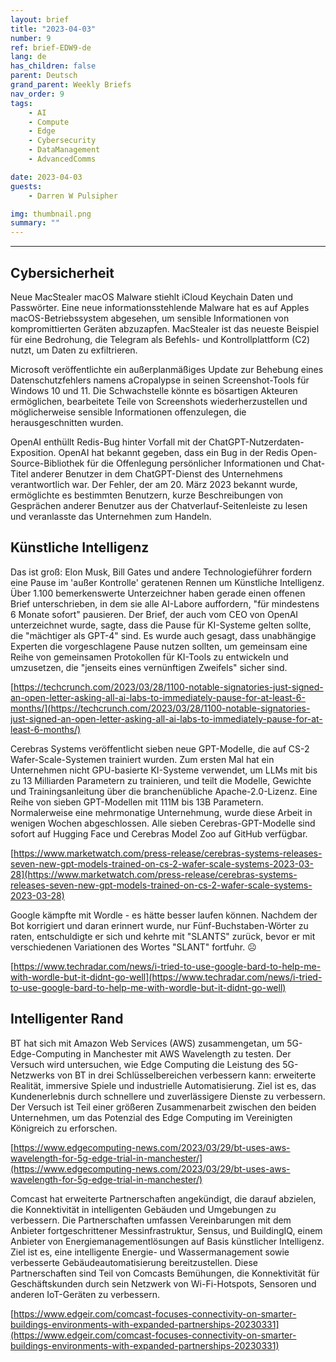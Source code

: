```yaml
---
layout: brief
title: "2023-04-03"
number: 9
ref: brief-EDW9-de
lang: de
has_children: false
parent: Deutsch
grand_parent: Weekly Briefs
nav_order: 9
tags:
    - AI
    - Compute
    - Edge
    - Cybersecurity
    - DataManagement
    - AdvancedComms

date: 2023-04-03
guests:
    - Darren W Pulsipher

img: thumbnail.png
summary: ""
---
```




---

## Cybersicherheit

Neue MacStealer macOS Malware stiehlt iCloud Keychain Daten und Passwörter. Eine neue informationsstehlende Malware hat es auf Apples macOS-Betriebssystem abgesehen, um sensible Informationen von kompromittierten Geräten abzuzapfen. MacStealer ist das neueste Beispiel für eine Bedrohung, die Telegram als Befehls- und Kontrollplattform (C2) nutzt, um Daten zu exfiltrieren.

Microsoft veröffentlichte ein außerplanmäßiges Update zur Behebung eines Datenschutzfehlers namens aCropalypse in seinen Screenshot-Tools für Windows 10 und 11. Die Schwachstelle könnte es bösartigen Akteuren ermöglichen, bearbeitete Teile von Screenshots wiederherzustellen und möglicherweise sensible Informationen offenzulegen, die herausgeschnitten wurden.

OpenAI enthüllt Redis-Bug hinter Vorfall mit der ChatGPT-Nutzerdaten-Exposition. OpenAI hat bekannt gegeben, dass ein Bug in der Redis Open-Source-Bibliothek für die Offenlegung persönlicher Informationen und Chat-Titel anderer Benutzer in dem ChatGPT-Dienst des Unternehmens verantwortlich war. Der Fehler, der am 20. März 2023 bekannt wurde, ermöglichte es bestimmten Benutzern, kurze Beschreibungen von Gesprächen anderer Benutzer aus der Chatverlauf-Seitenleiste zu lesen und veranlasste das Unternehmen zum Handeln.

## Künstliche Intelligenz

Das ist groß: Elon Musk, Bill Gates und andere Technologieführer fordern eine Pause im 'außer Kontrolle' geratenen Rennen um Künstliche Intelligenz. Über 1.100 bemerkenswerte Unterzeichner haben gerade einen offenen Brief unterschrieben, in dem sie alle AI-Labore auffordern, "für mindestens 6 Monate sofort" pausieren. Der Brief, der auch vom CEO von OpenAI unterzeichnet wurde, sagte, dass die Pause für KI-Systeme gelten sollte, die "mächtiger als GPT-4" sind. Es wurde auch gesagt, dass unabhängige Experten die vorgeschlagene Pause nutzen sollten, um gemeinsam eine Reihe von gemeinsamen Protokollen für KI-Tools zu entwickeln und umzusetzen, die "jenseits eines vernünftigen Zweifels" sicher sind.

[https://techcrunch.com/2023/03/28/1100-notable-signatories-just-signed-an-open-letter-asking-all-ai-labs-to-immediately-pause-for-at-least-6-months/](https://techcrunch.com/2023/03/28/1100-notable-signatories-just-signed-an-open-letter-asking-all-ai-labs-to-immediately-pause-for-at-least-6-months/)

Cerebras Systems veröffentlicht sieben neue GPT-Modelle, die auf CS-2 Wafer-Scale-Systemen trainiert wurden. Zum ersten Mal hat ein Unternehmen nicht GPU-basierte KI-Systeme verwendet, um LLMs mit bis zu 13 Milliarden Parametern zu trainieren, und teilt die Modelle, Gewichte und Trainingsanleitung über die branchenübliche Apache-2.0-Lizenz. Eine Reihe von sieben GPT-Modellen mit 111M bis 13B Parametern. Normalerweise eine mehrmonatige Unternehmung, wurde diese Arbeit in wenigen Wochen abgeschlossen. Alle sieben Cerebras-GPT-Modelle sind sofort auf Hugging Face und Cerebras Model Zoo auf GitHub verfügbar.

[https://www.marketwatch.com/press-release/cerebras-systems-releases-seven-new-gpt-models-trained-on-cs-2-wafer-scale-systems-2023-03-28](https://www.marketwatch.com/press-release/cerebras-systems-releases-seven-new-gpt-models-trained-on-cs-2-wafer-scale-systems-2023-03-28)

Google kämpfte mit Wordle - es hätte besser laufen können. Nachdem der Bot korrigiert und daran erinnert wurde, nur Fünf-Buchstaben-Wörter zu raten, entschuldigte er sich und kehrte mit "SLANTS" zurück, bevor er mit verschiedenen Variationen des Wortes "SLANT" fortfuhr. ☹

[https://www.techradar.com/news/i-tried-to-use-google-bard-to-help-me-with-wordle-but-it-didnt-go-well](https://www.techradar.com/news/i-tried-to-use-google-bard-to-help-me-with-wordle-but-it-didnt-go-well)

## Intelligenter Rand

BT hat sich mit Amazon Web Services (AWS) zusammengetan, um 5G-Edge-Computing in Manchester mit AWS Wavelength zu testen. Der Versuch wird untersuchen, wie Edge Computing die Leistung des 5G-Netzwerks von BT in drei Schlüsselbereichen verbessern kann: erweiterte Realität, immersive Spiele und industrielle Automatisierung. Ziel ist es, das Kundenerlebnis durch schnellere und zuverlässigere Dienste zu verbessern. Der Versuch ist Teil einer größeren Zusammenarbeit zwischen den beiden Unternehmen, um das Potenzial des Edge Computing im Vereinigten Königreich zu erforschen.

[https://www.edgecomputing-news.com/2023/03/29/bt-uses-aws-wavelength-for-5g-edge-trial-in-manchester/](https://www.edgecomputing-news.com/2023/03/29/bt-uses-aws-wavelength-for-5g-edge-trial-in-manchester/)

Comcast hat erweiterte Partnerschaften angekündigt, die darauf abzielen, die Konnektivität in intelligenten Gebäuden und Umgebungen zu verbessern. Die Partnerschaften umfassen Vereinbarungen mit dem Anbieter fortgeschrittener Messinfrastruktur, Sensus, und BuildingIQ, einem Anbieter von Energiemanagementlösungen auf Basis künstlicher Intelligenz. Ziel ist es, eine intelligente Energie- und Wassermanagement sowie verbesserte Gebäudeautomatisierung bereitzustellen. Diese Partnerschaften sind Teil von Comcasts Bemühungen, die Konnektivität für Geschäftskunden durch sein Netzwerk von Wi-Fi-Hotspots, Sensoren und anderen IoT-Geräten zu verbessern.

[https://www.edgeir.com/comcast-focuses-connectivity-on-smarter-buildings-environments-with-expanded-partnerships-20230331](https://www.edgeir.com/comcast-focuses-connectivity-on-smarter-buildings-environments-with-expanded-partnerships-20230331)



